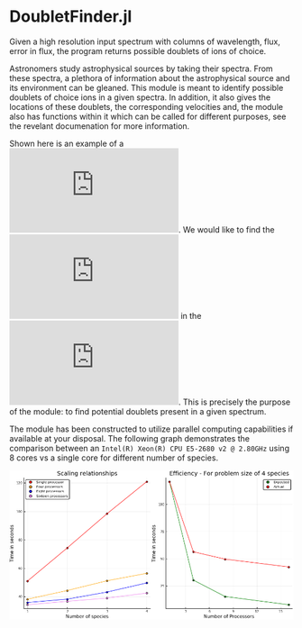 # DoubletFinder.jl
Given a high resolution input spectrum with columns of wavelength, flux, error in flux, the program returns possible doublets of ions of choice.

Astronomers study astrophysical sources by taking their spectra. From these spectra, a plethora of information about the astrophysical source and its environment can be gleaned. This module is meant to identify possible doublets of choice ions in a given spectra. In addition, it also gives the locations of these doublets, the corresponding velocities and, the module also has functions within it which can be called for different purposes, see the revelant documenation for more information.

Shown here is an example of a ![high resolution spectrum](https://github.com/sameeresque/DoubletFinder.jl/blob/master/examples/norm_spec.pdf). We would like to find the ![needles](https://github.com/sameeresque/DoubletFinder.jl/blob/master/examples/Merged_doublets.pdf) in the ![haystack](https://github.com/sameeresque/DoubletFinder.jl/blob/master/examples/norm_spec.pdf). This is precisely the purpose of the module: to find potential doublets present in a given spectrum.

The module has been constructed to utilize parallel computing capabilities if available at your disposal. The following graph demonstrates the comparison between an `Intel(R) Xeon(R) CPU E5-2680 v2 @ 2.80GHz` using 8 cores vs a single core for different number of species.

![performance](https://github.com/sameeresque/DoubletFinder.jl/blob/master/examples/comparison.png)


